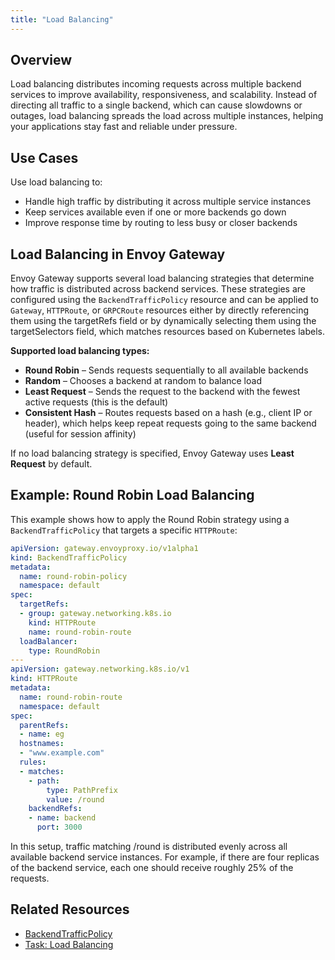 ```yaml
---
title: "Load Balancing"
---
```


## Overview

Load balancing distributes incoming requests across multiple backend services to improve availability, responsiveness, and scalability. Instead of directing all traffic to a single backend, which can cause slowdowns or outages, load balancing spreads the load across multiple instances, helping your applications stay fast and reliable under pressure.

## Use Cases

Use load balancing to:

- Handle high traffic by distributing it across multiple service instances  
- Keep services available even if one or more backends go down  
- Improve response time by routing to less busy or closer backends  

## Load Balancing in Envoy Gateway

Envoy Gateway supports several load balancing strategies that determine how traffic is distributed across backend services. These strategies are configured using the `BackendTrafficPolicy` resource and can be applied to `Gateway`, `HTTPRoute`, or `GRPCRoute` resources either by directly referencing them using the targetRefs field or by dynamically selecting them using the targetSelectors field, which matches resources based on Kubernetes labels.

**Supported load balancing types:**
- **Round Robin** – Sends requests sequentially to all available backends
- **Random** – Chooses a backend at random to balance load
- **Least Request** – Sends the request to the backend with the fewest active requests (this is the default)
- **Consistent Hash** – Routes requests based on a hash (e.g., client IP or header), which helps keep repeat requests going to the same backend (useful for session affinity)

If no load balancing strategy is specified, Envoy Gateway uses **Least Request** by default.

## Example: Round Robin Load Balancing

This example shows how to apply the Round Robin strategy using a `BackendTrafficPolicy` that targets a specific `HTTPRoute`:

```yaml
apiVersion: gateway.envoyproxy.io/v1alpha1
kind: BackendTrafficPolicy
metadata:
  name: round-robin-policy
  namespace: default
spec:
  targetRefs:
  - group: gateway.networking.k8s.io
    kind: HTTPRoute
    name: round-robin-route
  loadBalancer:
    type: RoundRobin
---
apiVersion: gateway.networking.k8s.io/v1
kind: HTTPRoute
metadata:
  name: round-robin-route
  namespace: default
spec:
  parentRefs:
  - name: eg
  hostnames:
  - "www.example.com"
  rules:
  - matches:
    - path:
        type: PathPrefix
        value: /round
    backendRefs:
    - name: backend
      port: 3000
```
In this setup, traffic matching /round is distributed evenly across all available backend service instances. For example, if there are four replicas of the backend service, each one should receive roughly 25% of the requests.

## Related Resources
- [BackendTrafficPolicy](../introduction/gateway_api_extensions/backend-traffic-policy.md)
- [Task: Load Balancing](../../tasks/traffic/load-balancing.md)
